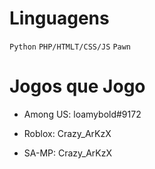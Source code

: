 # Linguagens
```Python```
```PHP/HTMLT/CSS/JS```
```Pawn```

# Jogos que Jogo
* Among US: loamybold#9172

* Roblox: Crazy_ArKzX

* SA-MP: Crazy_ArKzX
